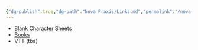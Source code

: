 ```yaml
---
{"dg-publish":true,"dg-path":"Nova Praxis/Links.md","permalink":"/nova-praxis/links/","created":"2023-10-28T22:18:23.286-04:00","updated":"2023-10-28T23:10:26.488-04:00"}
---
```


* [Blank Character Sheets](https://drive.google.com/drive/folders/1-gNIQIhRDvQ26owJNL7V9TmxJg3o5zLy?usp=drive_link)
* [Books](https://drive.google.com/drive/folders/1ILxBviThIyPc2dfOVEnalChNuQABtWWM?usp=drive_link)
* VTT (tba)